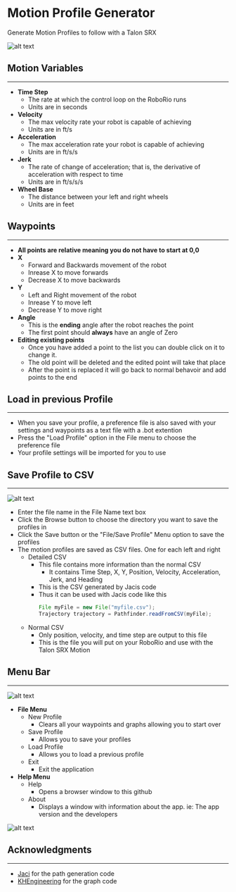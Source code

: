 # Motion Profile Generator
Generate Motion Profiles to follow with a Talon SRX
 
![alt text][logo]

[logo]: https://github.com/vannaka/Motion_Profile_Generator/blob/master/images/MotionWindow.PNG

## Motion Variables
---
- **Time Step**
	- The rate at which the control loop on the RoboRio runs
	- Units are in seconds
- **Velocity**
	- The max velocity rate your robot is capable of achieving
	- Units are in ft/s
- **Acceleration**
	- The max acceleration rate your robot is capable of achieving
	- Units are in ft/s/s
- **Jerk**
	- The rate of change of acceleration; that is, the derivative of acceleration with respect to time
	- Units are in ft/s/s/s
- **Wheel Base**
	- The distance between your left and right wheels
	- Units are in feet
	
## Waypoints
---
- **All points are relative meaning you do not have to start at 0,0**
- **X**
	- Forward and Backwards movement of the robot
	- Inrease X to move forwards
	- Decrease X to move backwards
- **Y**
	- Left and Right movement of the robot
	- Inrease Y to move left
	- Decrease Y to move right
- **Angle**
	- This is the **ending** angle after the robot reaches the point
	- The first point should **always** have an angle of Zero
- **Editing existing points**
	- Once you have added a point to the list you can double click on it to change it. 
	- The old point will be deleted and the edited point will take that place
	- After the point is replaced it will go back to normal behavoir and add points to the end

## Load in previous Profile
---
- When you save your profile, a preference file is also saved with your settings and waypoints as a text file with a .bot extention
- Press the "Load Profile" option in the File menu to choose the preference file 
- Your profile settings will be imported for you to use
	
## Save Profile to CSV
---
 
![alt text][logo1]

[logo1]: https://github.com/vannaka/Motion_Profile_Generator/blob/master/images/ChooseDirectory.PNG

- Enter the file name in the File Name text box
- Click the Browse button to choose the directory you want to save the profiles in
- Click the Save button or the "File/Save Profile" Menu option to save the profiles
- The motion profiles are saved as CSV files. One for each left and right
	- Detailed CSV
		- This file contains more information than the normal CSV 
			- It contains Time Step, X, Y, Position, Velocity, Acceleration, Jerk, and Heading
		- This is the CSV generated by Jacis code
		- Thus it can be used with Jacis code like this
			```java  
			File myFile = new File("myfile.csv");
			Trajectory trajectory = Pathfinder.readFromCSV(myFile);
			```
	- Normal CSV
		- Only position, velocity, and time step are output to this file
		- This is the file you will put on your RoboRio and use with the Talon SRX Motion

## Menu Bar
---

![alt text][logo2]

[logo2]: https://github.com/vannaka/Motion_Profile_Generator/blob/master/images/MenuBar.PNG

- **File Menu**
	- New Profile
		- Clears all your waypoints and graphs allowing you to start over
	- Save Profile
		- Allows you to save your profiles
	- Load Profile
		- Allows you to load a previous profile
	- Exit
		- Exit the application
- **Help Menu**
	- Help
		- Opens a browser window to this github
	- About
		- Displays a window with information about the app. ie: The app version and the developers
		
![alt text][logo3]

[logo3]: https://github.com/vannaka/Motion_Profile_Generator/blob/master/images/About.PNG

## Acknowledgments
---

- [Jaci](https://github.com/JacisNonsense/Pathfinder) for the path generation code
- [KHEngineering](https://github.com/KHEngineering/SmoothPathPlanner) for the graph code
